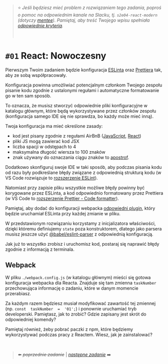 > :star: _Jeśli będziesz mieć problem z rozwiązaniem tego zadania, poproś o pomoc na odpowiednim kanale na Slacku, tj. `s2e04-react-modern` (dotyczy [mentee](https://devmentor.pl/mentoring-javascript/)). Pamiętaj, aby treść Twojego wpisu spełniała [odpowiednie kryteria](https://devmentor.pl/jak-prosic-o-pomoc/)._
>
> &nbsp;

# `#01` React: Nowoczesny

Pierwszym Twoim zadaniem będzie konfiguracja [ESLinta](https://eslint.org/) oraz [Prettiera](https://prettier.io/) tak, aby ze sobą współpracowały.

Konfiguracja powinna umożliwiać potencjalnym członkom Twojego zespołu pisanie kodu zgodnie z ustalonymi regułami i automatyczne formatowanie go w ten sam sposób.

To oznacza, że musisz stworzyć odpowiednie pliki konfiguracyjne w katalogu głównym, które będą wykorzystywane przez członków zespołu (konfiguracja samego IDE się nie sprawdza, bo każdy może mieć inną).

Twoja konfiguracja ma mieć określone zasady:

-   kod jest pisany zgodnie z regułami AirBnB ([JavaScript](https://github.com/airbnb/javascript), [React](https://airbnb.io/javascript/react/))
-   pliki JS mogą zawierać kod JSX
-   liczba spacji w odstępach to 4
-   maksymalna długość wiersza to 100 znaków
-   znak używany do oznaczania ciągu znaków to [apostrof](https://pl.wikipedia.org/wiki/Apostrof).

Dodatkowo skonfiguruj swoje IDE w taki sposób, aby podczas pisania kodu od razu były podkreślane błędy związane z odpowiednią strukturą kodu (w VS Code rozwiązuje to [rozszerzenie ESLint](https://marketplace.visualstudio.com/items?itemName=dbaeumer.vscode-eslint)).

Natomiast przy zapisie pliku wszystkie możliwe błędy powinny być korygowane przez ESLinta, a kod odpowiednio formatowany przez Prettiera (w VS Code to [rozszerzenie Prettier - Code formatter](https://marketplace.visualstudio.com/items?itemName=esbenp.prettier-vscode)).

Pamiętaj, aby dodać do konfiguracji webpacka [odpowiedni plugin](https://webpack.js.org/plugins/eslint-webpack-plugin/), który będzie uruchamiał ESLinta przy każdej zmianie w pliku.

W przedstawionym rozwiązaniu korzystamy z inicjalizatora właściwości, dzięki któremu definiujemy `state` poza konstruktorem, dlatego jako parsera musisz jeszcze użyć [@babel/eslint-parser](https://www.npmjs.com/package/@babel/eslint-parser) z odpowiednią konfiguracją.

Jak już to wszystko zrobisz i uruchomisz kod, postaraj się naprawić błędy zgodnie z informacją z terminala.

## Webpack

W pliku `./webpack.config.js` (w katalogu głównym) mieści się gotowa konfiguracja webpacka dla Reacta. Znajduje się tam zmienna `taskNumber` przechowująca informację o zadaniu, które w danym momencie przerabiasz.

Za każdym razem będziesz musiał modyfikować zawartość tej zmiennej (np. `const  taskNumber  =  '01';`) i ponownie uruchamiać tryb developerski. Pamiętasz, jak to zrobić? Gdzie zapisany jest skrót do odpowiedniej komendy?

Pamiętaj również, żeby pobrać paczki z npm, które będziemy wykorzystywać podczas pracy z Reactem. Wiesz, jak je zainstalować?

&nbsp;

> :arrow_left: ~~_poprzednie zadanie_~~ | [_następne zadanie_](./../02) :arrow_right:
